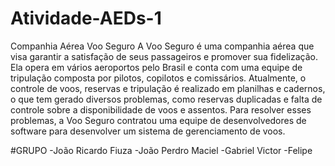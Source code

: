 # Atividade-AEDs-1

Companhia Aérea Voo Seguro
A Voo Seguro é uma companhia aérea que visa garantir a satisfação de seus passageiros e
promover sua fidelização. Ela opera em vários aeroportos pelo Brasil e conta com uma equipe
de tripulação composta por pilotos, copilotos e comissários. Atualmente, o controle de voos,
reservas e tripulação é realizado em planilhas e cadernos, o que tem gerado diversos
problemas, como reservas duplicadas e falta de controle sobre a disponibilidade de voos e
assentos. Para resolver esses problemas, a Voo Seguro contratou uma equipe de
desenvolvedores de software para desenvolver um sistema de gerenciamento de voos.

#GRUPO
-João Ricardo Fiuza
-João Perdro Maciel
-Gabriel Victor 
-Felipe 

